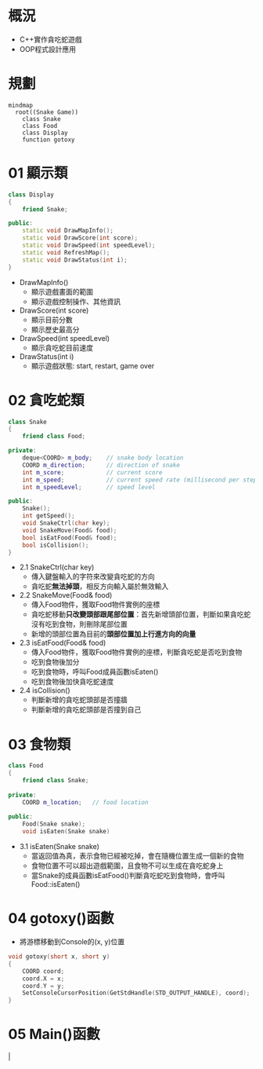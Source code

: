 # 概況

- C++實作貪吃蛇遊戲
- OOP程式設計應用

# 規劃

```mermaid
mindmap
  root((Snake Game))
    class Snake
    class Food
    class Display
    function gotoxy
```

# 01 顯示類
```cpp = 1
class Display
{
    friend Snake;

public:
    static void DrawMapInfo();
    static void DrawScore(int score);
    static void DrawSpeed(int speedLevel);
    static void RefreshMap();
    static void DrawStatus(int i);
}
```
- DrawMapInfo()
    - 顯示遊戲畫面的範圍
    - 顯示遊戲控制操作、其他資訊
- DrawScore(int score)
    - 顯示目前分數
    - 顯示歷史最高分
- DrawSpeed(int speedLevel)
    - 顯示貪吃蛇目前速度
- DrawStatus(int i)
    - 顯示遊戲狀態: start, restart, game over

# 02 貪吃蛇類
```cpp
class Snake
{
    friend class Food;

private:
    deque<COORD> m_body;    // snake body location
    COORD m_direction;      // direction of snake
    int m_score;            // current score
    int m_speed;            // current speed rate (millisecond per step)
    int m_speedLevel;       // speed level

public:
    Snake();
    int getSpeed();
    void SnakeCtrl(char key);
    void SnakeMove(Food& food);
    bool isEatFood(Food& food);
    bool isCollision();
}
```
- 2.1 SnakeCtrl(char key)
    - 傳入鍵盤輸入的字符來改變貪吃蛇的方向
    - 貪吃蛇**無法掉頭**，相反方向輸入屬於無效輸入
- 2.2 SnakeMove(Food& food)
    - 傳入Food物件，獲取Food物件實例的座標
    - 貪吃蛇移動**只改變頭部跟尾部位置**：首先新增頭部位置，判斷如果貪吃蛇沒有吃到食物，則刪除尾部位置
    - 新增的頭部位置為目前的**頭部位置加上行進方向的向量**
- 2.3 isEatFood(Food& food)
    - 傳入Food物件，獲取Food物件實例的座標，判斷貪吃蛇是否吃到食物
    - 吃到食物後加分
    - 吃到食物時，呼叫Food成員函數isEaten()
    - 吃到食物後加快貪吃蛇速度
- 2.4 isCollision()
    - 判斷新增的貪吃蛇頭部是否撞牆
    - 判斷新增的貪吃蛇頭部是否撞到自己

# 03 食物類
```cpp
class Food
{
    friend class Snake;
    
private:
    COORD m_location;   // food location
    
public:
    Food(Snake snake);
    void isEaten(Snake snake)
```
- 3.1 isEaten(Snake snake)
    - 當返回值為真，表示食物已經被吃掉，會在隨機位置生成一個新的食物
    - 食物位置不可以超出遊戲範圍，且食物不可以生成在貪吃蛇身上
    - 當Snake的成員函數isEatFood()判斷貪吃蛇吃到食物時，會呼叫Food::isEaten()

# 04 gotoxy()函數
- 將游標移動到Console的(x, y)位置
```cpp
void gotoxy(short x, short y)
{
    COORD coord;
    coord.X = x;
    coord.Y = y;
    SetConsoleCursorPosition(GetStdHandle(STD_OUTPUT_HANDLE), coord);
}
```

# 05 Main()函數
|[](https://github.com/chrisycw03/Snake/blob/main/CPP/SnakeFlowChartCPP.jpg)
